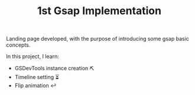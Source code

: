 <h1 align="center">1st Gsap Implementation</h1>

<br />

<p>Landing page developed, with the purpose of introducing some gsap basic concepts.</p>
<p>In this project, I learn:</p>

- GSDevTools instance creation ⛏️
- Timeline setting ⏳
- Flip animation ↩
